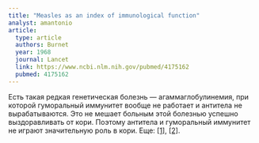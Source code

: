 ```yaml
---
title: "Measles as an index of immunological function"
analyst: amantonio
article:
  type: article
  authors: Burnet
  year: 1968
  journal: Lancet
  link: https://www.ncbi.nlm.nih.gov/pubmed/4175162
  pubmed: 4175162
---
```


Есть такая редкая генетическая болезнь — агаммаглобулинемия, при которой гуморальный иммунитет вообще не работает и антитела не вырабатываются. Это не мешает больным этой болезнью успешно выздоравливать от кори. Поэтому антитела и гуморальный иммунитет не играют значительную роль в кори. Еще: [[1]](https://www.ncbi.nlm.nih.gov/pmc/articles/PMC1646047/), [[2]](https://www.ncbi.nlm.nih.gov/pmc/articles/PMC1646020).
